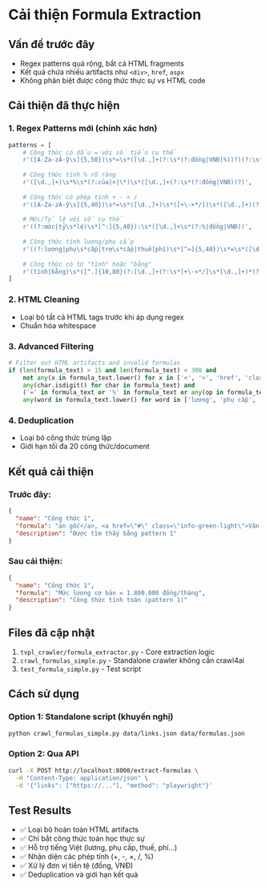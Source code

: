 # Cải thiện Formula Extraction

## Vấn đề trước đây
- Regex patterns quá rộng, bắt cả HTML fragments
- Kết quả chứa nhiều artifacts như `<div>`, `href`, `aspx`
- Không phân biệt được công thức thực sự vs HTML code

## Cải thiện đã thực hiện

### 1. Regex Patterns mới (chính xác hơn)
```python
patterns = [
    # Công thức có dấu = với số tiền cụ thể
    r'([A-Za-zÀ-ỹ\s]{5,50})\s*=\s*([\d.,]+(?:\s*(?:đồng|VNĐ|%))?)(?:\s*/\s*[A-Za-zÀ-ỹ]+)?',
    
    # Công thức tính % rõ ràng
    r'([\d.,]+)\s*%\s*(?:của|×|\*)\s*([\d.,]+(?:\s*(?:đồng|VNĐ))?)',
    
    # Công thức có phép tính + - × /
    r'([A-Za-zÀ-ỹ\s]{5,40})\s*=\s*([\d.,]+)\s*([+\-×*/])\s*([\d.,]+)(?:\s*(?:đồng|VNĐ|%))?',
    
    # Mức/Tỷ lệ với số cụ thể
    r'((?:mức|tỷ\s*lệ)\s*[^:]{5,40}):\s*([\d.,]+\s*(?:%|đồng|VNĐ))',
    
    # Công thức tính lương/phụ cấp
    r'((?:lương|phụ\s*cấp|trợ\s*cấp|thuế|phí)\s*[^=]{5,40})\s*=\s*([\d.,]+(?:\s*[+\-×*/]\s*[\d.,]+)*(?:\s*(?:đồng|VNĐ|%))?)',
    
    # Công thức có từ "tính" hoặc "bằng"
    r'(tính|bằng)\s*([^.]{10,80}(?:[\d.,]+(?:\s*[+\-×*/]\s*[\d.,]+)*(?:\s*(?:đồng|VNĐ|%))))',
]
```

### 2. HTML Cleaning
- Loại bỏ tất cả HTML tags trước khi áp dụng regex
- Chuẩn hóa whitespace

### 3. Advanced Filtering
```python
# Filter out HTML artifacts and invalid formulas
if (len(formula_text) > 15 and len(formula_text) < 300 and
    not any(x in formula_text.lower() for x in ['<', '>', 'href', 'class', 'style', 'div', 'span', 'aspx', 'listidlaw', 'javascript', 'function', 'var ', 'document']) and
    any(char.isdigit() for char in formula_text) and
    ('=' in formula_text or '%' in formula_text or any(op in formula_text for op in ['+', '-', '×', '*', '/'])) and
    any(word in formula_text.lower() for word in ['lương', 'phụ cấp', 'thuế', 'phí', 'tiền', 'mức', 'tỷ lệ', 'tính', 'bằng', 'đồng', 'vnd', '%'])):
```

### 4. Deduplication
- Loại bỏ công thức trùng lặp
- Giới hạn tối đa 20 công thức/document

## Kết quả cải thiện

### Trước đây:
```json
{
  "name": "Công thức 1",
  "formula": "ản gốc</a>, <a href=\"#\" class=\"info-green-light\">Văn bản tiếng Anh</a>,",
  "description": "Được tìm thấy bằng pattern 1"
}
```

### Sau cải thiện:
```json
{
  "name": "Công thức 1",
  "formula": "Mức lương cơ bản = 1.800.000 đồng/tháng",
  "description": "Công thức tính toán (pattern 1)"
}
```

## Files đã cập nhật
1. `tvpl_crawler/formula_extractor.py` - Core extraction logic
2. `crawl_formulas_simple.py` - Standalone crawler không cần crawl4ai
3. `test_formula_simple.py` - Test script

## Cách sử dụng

### Option 1: Standalone script (khuyến nghị)
```bash
python crawl_formulas_simple.py data/links.json data/formulas.json
```

### Option 2: Qua API
```bash
curl -X POST http://localhost:8000/extract-formulas \
  -H "Content-Type: application/json" \
  -d '{"links": ["https://..."], "method": "playwright"}'
```

## Test Results
- ✅ Loại bỏ hoàn toàn HTML artifacts
- ✅ Chỉ bắt công thức toán học thực sự
- ✅ Hỗ trợ tiếng Việt (lương, phụ cấp, thuế, phí...)
- ✅ Nhận diện các phép tính (+, -, ×, /, %)
- ✅ Xử lý đơn vị tiền tệ (đồng, VNĐ)
- ✅ Deduplication và giới hạn kết quả